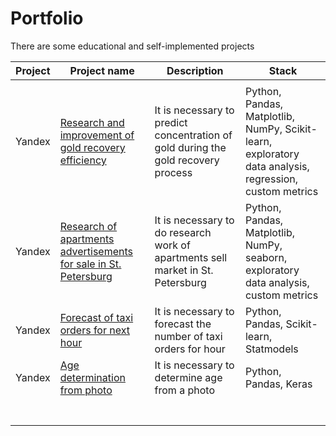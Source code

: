 # Portfolio
There are some educational and self-implemented projects 

| Project | Project name  | Description  | Stack  |
|---|---|---|---|
|   |   |   |   |
| Yandex  | [Research and improvement of gold recovery efficiency](https://github.com/AnastasiaSee/Portfolio/blob/main/gold_recovery_yandex/gold%20recovery.ipynb)  | It is necessary to predict concentration of gold during the gold recovery process  | Python, Pandas, Matplotlib, NumPy, Scikit-learn, exploratory data analysis, regression, custom metrics  |
| Yandex  | [Research of apartments advertisements for sale in St. Petersburg](https://github.com/AnastasiaSee/Portfolio/blob/main/Research%20of%20apartments%20advertisements_yandex/Research%20of%20apartments%20advertisements.ipynb)  | It is necessary to do research work of apartments sell market in St. Petersburg| Python, Pandas, Matplotlib, NumPy, seaborn, exploratory data analysis, custom metrics  |
| Yandex  | [Forecast of taxi orders for next hour](https://github.com/AnastasiaSee/Portfolio/blob/main/Forecast%20of%20taxi%20orders_yandex/Forecast%20of%20taxi%20orders.ipynb)   |It is necessary to forecast the number of taxi orders for hour|Python, Pandas, Scikit-learn, Statmodels|
| Yandex  |  [Age determination from photo](https://github.com/AnastasiaSee/Portfolio/blob/main/Determination_of_person_age_by_photo_yandex/Determination_of_person_age_by_photo.ipynb)  | It is necessary to determine age from a photo| Python, Pandas, Keras |
|   |   |   |   |
|   |   |   |   |
|   |   |   |   |
|   |   |   |   |
|   |   |   |   |
|   |   |   |   |
|   |   |   |   |
